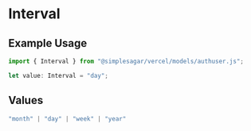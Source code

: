 # Interval

## Example Usage

```typescript
import { Interval } from "@simplesagar/vercel/models/authuser.js";

let value: Interval = "day";
```

## Values

```typescript
"month" | "day" | "week" | "year"
```